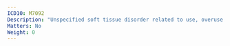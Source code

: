 ```yaml
---
ICD10: M7092
Description: "Unspecified soft tissue disorder related to use, overuse and pressure: Upper arm"
Matters: No
Weight: 0
---
```

